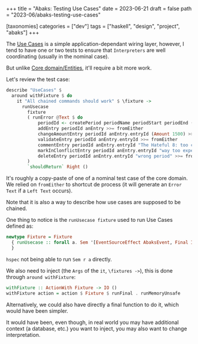 
+++
title = "Abaks: Testing Use Cases"
date = 2023-06-21
draft = false
path = "2023-06/abaks-testing-use-cases"

[taxonomies]
categories = ["dev"]
tags = ["haskell", "design", "project", "abaks"]
+++

The [Use Cases](@/2023-06-18-abaks-use-cases.md) is a simple application-dependant wiring layer,
however, I tend to have one or two tests to ensure that `Interpreters` are well coordinating (usually in the nominal case).

But unlike [Core domain/Entities](@/2023-06-14_abaks-testing-core.md), it'll require a bit more work.

Let's review the test case:

```haskell
describe "UseCases" $
  around withFixture $ do
    it "All chained commands should work" $ \fixture ->
      runUsecase
        fixture
        ( runError @Text $ do
            periodId <- createPeriod periodName periodStart periodEnd (Amount 0) >>= fromEither
            addEntry periodId anEntry >>= fromEither
            changeAmountEntry periodId anEntry.entryId (Amount 1500) >>= fromEither
            validateEntry periodId anEntry.entryId >>= fromEither
            commentEntry periodId anEntry.entryId "The Hateful 8: too cool" >>= fromEither
            markInClonflictEntry periodId anEntry.entryId "way too expensive" >>= fromEither
            deleteEntry periodId anEntry.entryId "wrong period" >>= fromEither
        )
        `shouldReturn` Right ()
```

It's roughly a copy-paste of one of a nominal test case of the core domain.
We relied on `fromEither` to shortcut de process (it will generate an `Error Text` if a `Left Text` occurs).

Note that it is also a way to describe how use cases are supposed to be chained.

One thing to notice is the `runUsecase fixture` used to run Use Cases defined as:

```haskell
newtype Fixture = Fixture
  { runUsecase :: forall a. Sem '[EventSourceEffect AbaksEvent, Final IO] a -> IO a
  }
```

`hspec` not being able to run `Sem r a` directly.

We also need to inject (the `Args` of the `it`, `\fixtures ->`), this is done through `around withFixture`:

```haskell
withFixture :: ActionWith Fixture -> IO ()
withFixture action = action $ Fixture $ runFinal . runMemoryUnsafe
```

Alternatively, we could also have directly a final function to do it, which would have been simpler.

It would have been, even though, in real world you may have additional context (a database, etc.) you want to inject, you may also want to change interpretation.
